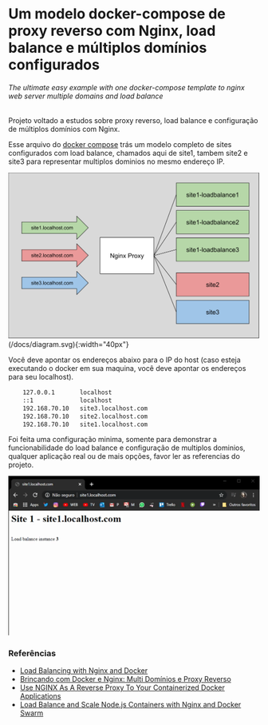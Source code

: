 # Um modelo docker-compose de proxy reverso com Nginx, load balance e múltiplos domínios configurados
###### The ultimate easy example with one docker-compose template to nginx web server multiple domains and load balance

Projeto voltado a estudos sobre proxy reverso, load balance e configuração de múltiplos domínios 
com Nginx.

Esse arquivo do [docker compose](./docker-compose.yml) trás um modelo completo de sites 
configurados com load balance, chamados aqui de site1, tambem site2 e site3 para representar 
multiplos dominios no mesmo endereço IP.

![diagram](./docs/diagram.svg)(/docs/diagram.svg){:width="40px"}

Você deve apontar os endereços abaixo para o IP do host (caso esteja executando o docker em sua maquina, 
você deve apontar os endereços para seu localhost).

```
    127.0.0.1	    localhost
    ::1             localhost
    192.168.70.10   site3.localhost.com
    192.168.70.10   site2.localhost.com
    192.168.70.10   site1.localhost.com
``` 

Foi feita uma configuração minima, somente para demonstrar a funcionabilidade do load balance e 
configuração de multiplos dominios, qualquer aplicação real ou de mais opções, favor ler as referencias do projeto.

[![](./docs/load-balance-exemple.gif)](/docs/load-balance-exemple.gif)

### Referências

- [Load Balancing with Nginx and Docker](https://www.sep.com/sep-blog/2017/02/28/load-balancing-nginx-docker/)
- [Brincando com Docker e Nginx: Multi Domínios e Proxy Reverso](https://stato.blog.br/wordpress/brincando-com-docker-e-nginx-multi-dominios-e-proxy-reverso/)
- [Use NGINX As A Reverse Proxy To Your Containerized Docker Applications](https://www.thepolyglotdeveloper.com/2017/03/nginx-reverse-proxy-containerized-docker-applications/)
- [Load Balance and Scale Node.js Containers with Nginx and Docker Swarm](https://levelup.gitconnected.com/load-balance-and-scale-node-js-containers-with-nginx-and-docker-swarm-9fc97c3cff81)
